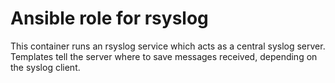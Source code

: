 # Ansible role for rsyslog

This container runs an rsyslog service which acts as a central syslog server.
Templates tell the server where to save messages received, depending on the syslog client.
